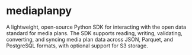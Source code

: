 # mediaplanpy
A lightweight, open-source Python SDK for interacting with the open data standard for media plans. The SDK supports reading, writing, validating, converting, and syncing media plan data across JSON, Parquet, and PostgreSQL formats, with optional support for S3 storage.
